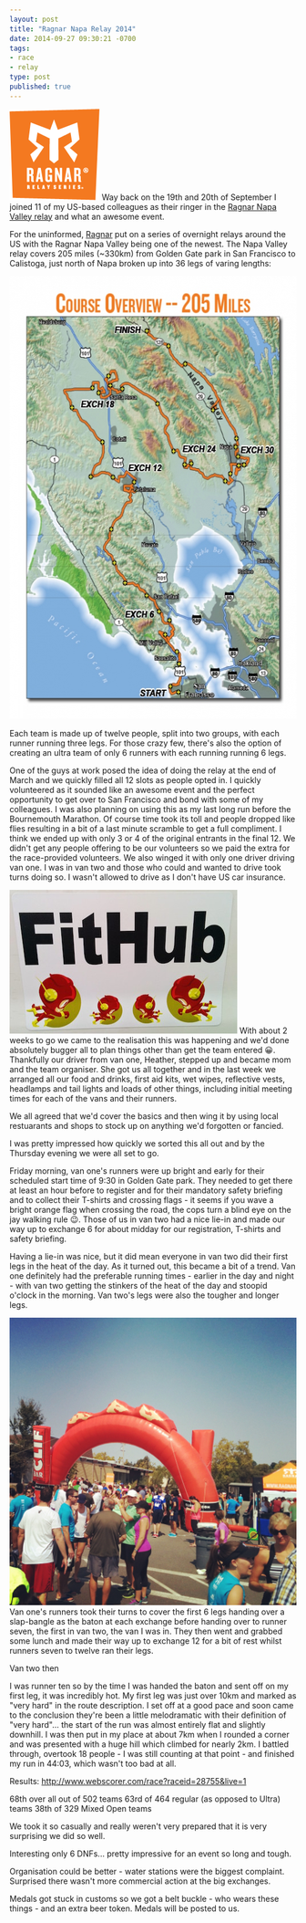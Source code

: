 ```yaml
---
layout: post
title: "Ragnar Napa Relay 2014"
date: 2014-09-27 09:30:21 -0700
tags:
- race
- relay
type: post
published: true
---
```


<img src="/assets/ragnar-logo.png" class="alignleft" width="158" height="160"/> Way back on the 19th and 20th of September I joined 11 of my US-based colleagues as their ringer in the [Ragnar Napa Valley relay](http://www.ragnarrelay.com/race/napavalley) and what an awesome event.

For the uninformed, [Ragnar](http://www.ragnarrelay.com) put on a series of overnight relays around the US with the Ragnar Napa Valley being one of the newest.  The Napa Valley relay covers 205 miles (~330km) from Golden Gate park in San Francisco to Calistoga, just north of Napa broken up into 36 legs of varing lengths:
<!-- more -->
<img alt="Ragnar Napa Valley" src="/assets/ragnar-napa-route.jpg" width="600" height="776" class="center" />

Each team is made up of twelve people, split into two groups, with each runner running three legs.  For those crazy few, there's also the option of creating an ultra team of only 6 runners with each running running 6 legs.

One of the guys at work posed the idea of doing the relay at the end of March and we quickly filled all 12 slots as people opted in.  I quickly volunteered as it sounded like an awesome event and the perfect opportunity to get over to San Francisco and bond with some of my colleagues.  I was also planning on using this as my last long run before the Bournemouth Marathon. Of course time took its toll and people dropped like flies resulting in a bit of a last minute scramble to get a full compliment.  I think we ended up with only 3 or 4 of the original entrants in the final 12. We didn't get any people offering to be our volunteers so we paid the extra for the race-provided volunteers.  We also winged it with only one driver driving van one.  I was in van two and those who could and wanted to drive took turns doing so.  I wasn't allowed to drive as I don't have US car insurance.

<img class="alignleft" src="/assets/fithub.jpg" /> With about 2 weeks to go we came to the realisation this was happening and we'd done absolutely bugger all to plan things other than get the team entered :grinning:.  Thankfully our driver from van one, Heather, stepped up and became mom and the team organiser.  She got us all together and in the last week we  arranged all our food and drinks, first aid kits, wet wipes, reflective vests, headlamps and tail lights and loads of other things, including initial meeting times for each of the vans and their runners.

We all agreed that we'd cover the basics and then wing it by using local restuarants and shops to stock up on anything we'd forgotten or fancied.

I was pretty impressed how quickly we sorted this all out and by the Thursday evening we were all set to go.

Friday morning, van one's runners were up bright and early for their scheduled start time of 9:30 in Golden Gate park.  They needed to get there at least an hour before to register and for their mandatory safety briefing and to collect their T-shirts and crossing flags - it seems if you wave a bright orange flag when crossing the road, the cops turn a blind eye on the jay walking rule :wink:. Those of us in van two had a nice lie-in and made our way up to exchange 6 for about midday for our registration, T-shirts and safety briefing.

Having a lie-in was nice, but it did mean everyone in van two did their first legs in the heat of the day.  As it turned out, this became a bit of a trend.  Van one definitely had the preferable running times - earlier in the day and night - with van two getting the stinkers of the heat of the day and stoopid o'clock in the morning.  Van two's legs were also the tougher and longer legs.

<img src="/assets/ragnar-exch6.jpg" class="alignright" width="" height="" /> Van one's runners took their turns to cover the first 6 legs handing over a slap-bangle as the baton at each exchange before handing over to runner seven, the first in van two, the van I was in.  They then went and grabbed some lunch and made their way up to exchange 12 for a bit of rest whilst runners seven to twelve ran their legs.

Van two then

I was runner ten so by the time I was handed the baton and sent off on my first leg, it was incredibly hot.  My first leg was just over 10km and marked as "very hard" in the route description.  I set off at a good pace and soon came to the conclusion they're been a little melodramatic with their definition of "very hard"... the start of the run was almost entirely flat and slightly downhill.  I was then put in my place at about 7km when I rounded a corner and was presented with a huge hill which climbed for nearly 2km.  I battled through, overtook 18 people - I was still counting at that point - and finished my run in 44:03, which wasn't too bad at all.



Results: http://www.webscorer.com/race?raceid=28755&live=1

68th over all out of 502 teams
63rd of 464 regular (as opposed to Ultra) teams
38th of 329  Mixed Open teams

We took it so casually and really weren't very prepared that it is very surprising we did so well.

Interesting only 6 DNFs... pretty impressive for an event so long and tough.


Organisation could be better - water stations were the biggest complaint.
Surprised there wasn't more commercial action at the big exchanges.

Medals got stuck in customs so we got a belt buckle - who wears these things - and an extra beer token. Medals will be posted to us.
